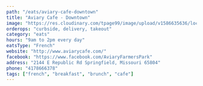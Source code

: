 ```yaml
---
path: "/eats/aviary-cafe-downtown"
title: "Aviary Cafe - Downtown"
image: "https://res.cloudinary.com/tpage99/image/upload/v1586635636/local417eats/local417eats.png"
orderops: "curbside, delivery, takeout"
category: "eats"
hours: "9am to 2pm every day"
eatsType: "French"
website: "http://www.aviarycafe.com/"
facebook: "https://www.facebook.com/AviaryFarmersPark"
address: "2144 E Republic Rd Springfield, Missouri 65804"
phone: "4178666378"
tags: ["french", "breakfast", "brunch", "cafe"]
---
```

